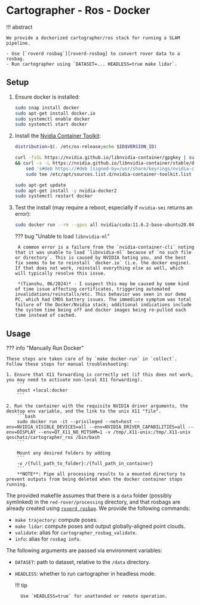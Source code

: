# Cartographer - Ros - Docker

!!! abstract

    We provide a dockerized cartographer/ros stack for running a SLAM pipeline.

    - Use [`roverd rosbag`][roverd-rosbag] to convert rover data to a rosbag.
    - Run cartographer using `DATASET=... HEADLESS=true make lidar`.

## Setup

1. Ensure docker is installed:
    ```bash
    sudo snap install docker
    sudo apt-get install docker.io
    sudo systemctl enable docker
    sudo systemctl start docker
    ```

2. Install the [Nvidia Container Toolkit](https://docs.nvidia.com/datacenter/cloud-native/container-toolkit/latest/install-guide.html):
    ```bash
    distribution=$(. /etc/os-release;echo $ID$VERSION_ID)  

    curl -fsSL https://nvidia.github.io/libnvidia-container/gpgkey | sudo gpg --dearmor -o /usr/share/keyrings/nvidia-container-toolkit-keyring.gpg \
    && curl -s -L https://nvidia.github.io/libnvidia-container/stable/deb/nvidia-container-toolkit.list | \
        sed 's#deb https://#deb [signed-by=/usr/share/keyrings/nvidia-container-toolkit-keyring.gpg] https://#g' | \
        sudo tee /etc/apt/sources.list.d/nvidia-container-toolkit.list

    sudo apt-get update
    sudo apt-get install -y nvidia-docker2  
    sudo systemctl restart docker  
    ```

3. Test the install (may require a reboot, especially if `nvidia-smi` returns an error):
    ```sh
    sudo docker run --rm --gpus all nvidia/cuda:11.6.2-base-ubuntu20.04 nvidia-smi
    ```

    ??? bug "Unable to load `libnvidia-ml`"

        A common error is a failure from the `nvidia-container-cli` noting that it was unable to load `libnvidia-ml` because of `no such file or directory`. This is caused by NVIDIA hating you, and the best fix seems to be to reinstall `docker.io` (i.e. the docker engine). If that does not work, reinstall everything else as well, which will typically resolve this issue.

        *(Tianshu, 06/2024)* - I suspect this may be caused by some kind of time issue affecting certificates, triggering automated invalidations/reinstalls/etc. This behavior was seen in our demo PC, which had CMOS battery issues. The immediate symptom was total failure of the Docker/Nvidia stack; additional indications include the system time being off and docker images being re-pulled each time instead of cached.

## Usage

??? info "Manually Run Docker"

    These steps are taken care of by `make docker-run` in `collect`. Follow these steps for manual troubleshooting:

    1. Ensure that X11 forwarding is correctly set (if this does not work, you may need to activate non-local X11 forwarding).
        ```
        xhost +local:docker
        ```

    2. Run the container with the requisite NVIDIA driver arguments, the desktop env variable, and the link to the unix X11 "file". 
        ```bash
        sudo docker run -it --privileged --net=host --env=NVIDIA_VISIBLE_DEVICES=all --env=NVIDIA_DRIVER_CAPABILITIES=all --env=DISPLAY --env=QT_X11_NO_MITSHM=1 -v /tmp/.X11-unix:/tmp/.X11-unix qoschatz/cartographer_ros /bin/bash
        ```

        Mount any desired folders by adding
        ```
        -v /{full_path_to_folder}:/{full_path_in_container}
        ```
        **NOTE**: Pipe all processing results to a mounted directory to prevent outputs from being deleted when the docker container stops running.

The provided makefile assumes that there is a `data` folder (possibly symlinked) in the `red-rover/processing` directory, and that rosbags are already created using [`roverd rosbag`](../roverd/cli.md#roverd-rosbag). We provide the following commands:

- `make trajectory`: compute poses.
- `make lidar`: compute poses and output globally-aligned point clouds.
- `validate`: alias for `cartographer_rosbag_validate`.
- `info`: alias for `rosbag info`.

The following arguments are passed via environment variables:

- `DATASET`: path to dataset, relative to the `/data` directory.
- `HEADLESS`: whether to run cartographer in headless mode.

    !!! tip

        Use `HEADLESS=true` for unattended or remote operation.
